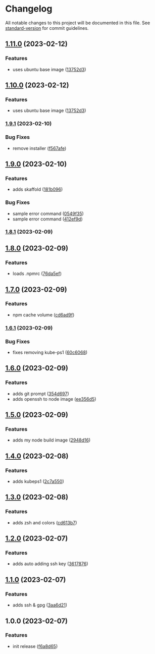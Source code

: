 # Changelog

All notable changes to this project will be documented in this file. See [standard-version](https://github.com/conventional-changelog/standard-version) for commit guidelines.

## [1.11.0](https://github.com/harrytang/devops-tools/compare/v1.9.1...v1.11.0) (2023-02-12)


### Features

* uses ubuntu base image ([13752d3](https://github.com/harrytang/devops-tools/commit/13752d347d07a8379ce312c29de057246b3aa06c))

## [1.10.0](https://github.com/harrytang/devops-tools/compare/v1.9.1...v1.10.0) (2023-02-12)


### Features

* uses ubuntu base image ([13752d3](https://github.com/harrytang/devops-tools/commit/13752d347d07a8379ce312c29de057246b3aa06c))

### [1.9.1](https://github.com/harrytang/devops-tools/compare/v1.9.0...v1.9.1) (2023-02-10)


### Bug Fixes

* remove installer ([f567afe](https://github.com/harrytang/devops-tools/commit/f567afe82c3f2b96e0d2da047eef75167c3318f9))

## [1.9.0](https://github.com/harrytang/devops-tools/compare/v1.8.1...v1.9.0) (2023-02-10)


### Features

* adds skaffold ([181b096](https://github.com/harrytang/devops-tools/commit/181b0960a5c14bde19b1f0d4740627e17cfa6b46))


### Bug Fixes

* sample error command ([0549f35](https://github.com/harrytang/devops-tools/commit/0549f353573cea152f00219a8af3c0ea24b9017f))
* sample error command ([412ef9d](https://github.com/harrytang/devops-tools/commit/412ef9d733e075ee952eeae1d8e8ff7a911638f2))

### [1.8.1](https://github.com/harrytang/devops-tools/compare/v1.8.0...v1.8.1) (2023-02-09)

## [1.8.0](https://github.com/harrytang/devops-tools/compare/v1.7.0...v1.8.0) (2023-02-09)


### Features

* loads .npmrc ([76da5ef](https://github.com/harrytang/devops-tools/commit/76da5ef36737f7239ddf7b32df26b51d2dfca02d))

## [1.7.0](https://github.com/harrytang/devops-tools/compare/v1.6.1...v1.7.0) (2023-02-09)


### Features

* npm cache volume ([cd6ad9f](https://github.com/harrytang/devops-tools/commit/cd6ad9f091158f90d75a9943acb29828ce72d430))

### [1.6.1](https://github.com/harrytang/devops-tools/compare/v1.6.0...v1.6.1) (2023-02-09)


### Bug Fixes

* fixes removing kube-ps1 ([60c6068](https://github.com/harrytang/devops-tools/commit/60c60689618c98d2823c8f352671c566d774ba84))

## [1.6.0](https://github.com/harrytang/devops-tools/compare/v1.5.0...v1.6.0) (2023-02-09)


### Features

* adds git prompt ([354d697](https://github.com/harrytang/devops-tools/commit/354d6971c3ac73e829672950ac1261107200e8ce))
* adds openssh to node image ([ee356d5](https://github.com/harrytang/devops-tools/commit/ee356d5737a968686941755563f8af87699367ec))

## [1.5.0](https://github.com/harrytang/devops-tools/compare/v1.4.0...v1.5.0) (2023-02-09)


### Features

* adds my node build image ([2948d16](https://github.com/harrytang/devops-tools/commit/2948d16e7109ab25103eb4493c16d276a9290471))

## [1.4.0](https://github.com/harrytang/devops-tools/compare/v1.3.0...v1.4.0) (2023-02-08)


### Features

* adds kubeps1 ([2c7a550](https://github.com/harrytang/devops-tools/commit/2c7a5509c928003d0fee13cc7996d790da01cee0))

## [1.3.0](https://github.com/harrytang/devops-tools/compare/v1.2.0...v1.3.0) (2023-02-08)


### Features

* adds zsh and colors ([cd613b7](https://github.com/harrytang/devops-tools/commit/cd613b72adf48c6fdaaf425639e5659e66c6790e))

## [1.2.0](https://github.com/harrytang/devops-tools/compare/v1.1.0...v1.2.0) (2023-02-07)


### Features

* adds auto adding ssh key ([3617876](https://github.com/harrytang/devops-tools/commit/361787693ca1201166dc95fe442abceac7bc5c63))

## [1.1.0](https://github.com/harrytang/devops-tools/compare/v1.0.0...v1.1.0) (2023-02-07)


### Features

* adds ssh & gpg ([3aa6d21](https://github.com/harrytang/devops-tools/commit/3aa6d2196b823e6c77c67539fdeecdaa10472fc1))

## 1.0.0 (2023-02-07)


### Features

* init release ([f6a8d65](https://github.com/harrytang/devops-tools/commit/f6a8d658a44d57eef7db210c31e8bb383eab05e8))
